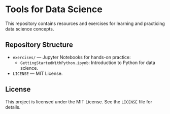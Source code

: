 # Tools for Data Science

This repository contains resources and exercises for learning and practicing data science concepts.

## Repository Structure

- `exercises/` — Jupyter Notebooks for hands-on practice:
	- `GettingStartedWithPython.ipynb`: Introduction to Python for data science.
- `LICENSE` — MIT License.

## License

This project is licensed under the MIT License. See the `LICENSE` file for details.

